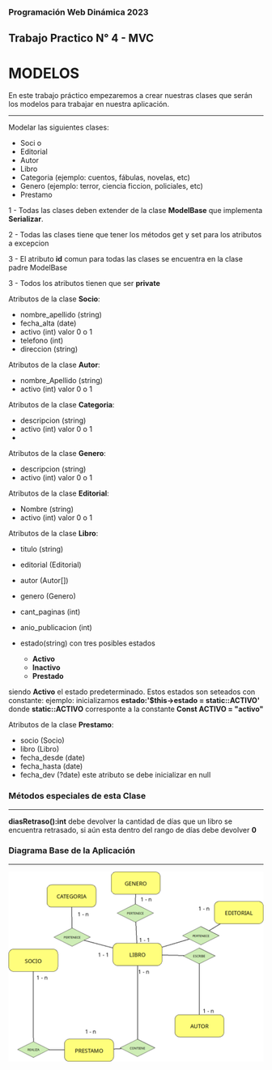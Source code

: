 ### Programación Web Dinámica **2023**
## Trabajo Practico N° 4 - MVC
# MODELOS
En este trabajo práctico empezaremos a crear nuestras clases que serán los modelos para trabajar en nuestra aplicación.

---
Modelar las siguientes clases:
- Soci
o
- Editorial
- Autor
- Libro
- Categoria (ejemplo: cuentos, fábulas, novelas, etc)
- Genero (ejemplo: terror, ciencia ficcion, policiales, etc)
- Prestamo

1 - Todas las clases deben extender de la clase **ModelBase** que implementa **Serializar**.

2 - Todas las clases tiene que tener los métodos get y set para los atributos a excepcion 

3 - El atributo **id** comun para todas las clases se encuentra en la clase padre ModelBase

3 - Todos los atributos tienen que ser **private**

Atributos de la clase **Socio**:
* nombre_apellido (string)
* fecha_alta (date)
* activo (int) valor 0 o 1
* telefono (int)
* direccion (string)

Atributos de la clase **Autor**:
* nombre_Apellido (string)
* activo (int) valor 0 o 1

Atributos de la clase **Categoria**:
* descripcion (string)
* activo (int) valor 0 o 1
* 
Atributos de la clase **Genero**:
* descripcion (string)
* activo (int) valor 0 o 1

Atributos de la clase **Editorial**:
* Nombre (string)
* activo (int) valor 0 o 1


Atributos de la clase **Libro**:
* titulo (string)
* editorial (Editorial)
* autor (Autor[])
* genero (Genero)
* cant_paginas (int)
* anio_publicacion (int)
* estado(string) con tres posibles estados 

  + **Activo**
  + **Inactivo**
  + **Prestado**

siendo **Activo** el estado predeterminado.
Estos estados son seteados con constante:
ejemplo: inicializamos **estado:'$this->estado = static::ACTIVO'**
donde **static::ACTIVO** corresponte a la constante **Const ACTIVO = "activo"**

Atributos de la clase **Prestamo**:
* socio (Socio)
* libro (Libro)
* fecha_desde (date)
* fecha_hasta (date)
* fecha_dev (?date) este atributo se debe inicializar en null

### **Métodos especiales de esta Clase**
---

**diasRetraso():int**  debe devolver la cantidad de días que un libro se encuentra retrasado, si aún esta dentro del rango de días debe devolver **0**


### Diagrama Base de la Aplicación
---

![diagrama de la app](./asset/diagramaAppLibros.png)



